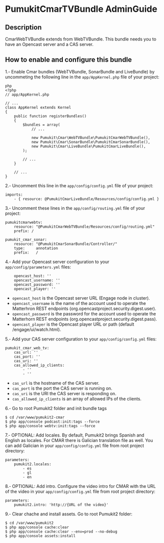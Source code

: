 PumukitCmarTVBundle AdminGuide
==============================

Description
-----------

CmarWebTVBundle extends from WebTVBundle. This bundle needs you to have an Opencast server and a CAS server.


How to enable and configure this bundle
---------------------------------------

1.- Enable Cmar bundles (WebTVBundle, SonarBundle and LiveBundle) by uncommeting the following line in the `app/AppKernel.php` file of your project:

```
php
<?php
// app/AppKernel.php

// ...
class AppKernel extends Kernel
{
    public function registerBundles()
    {
        $bundles = array(
            // ...

            new Pumukit\Cmar\WebTVBundle\PumukitCmarWebTVBundle(),
            new Pumukit\Cmar\SonarBundle\PumukitCmarSonarBundle(),
            new Pumukit\Cmar\LiveBundle\PumukitCmarLiveBundle(),
        );

        // ...
    }

    // ...
}
```

2.- Uncomment this line in the `app/config/config.yml` file of your project:

```
imports:
    - { resource: @PumukitCmarLiveBundle/Resources/config/config.yml }
```

3.- Uncomment these lines in the `app/config/routing.yml` file of your project:

```
pumukitcmarwebtv:
    resource: "@PumukitCmarWebTVBundle/Resources/config/routing.yml"
    prefix: /

pumukit_cmar_sonar:
    resource: "@PumukitCmarSonarBundle/Controller/"
    type:     annotation
    prefix:   /
```

4.- Add your Opencast server configuration to your `app/config/parameters.yml` files:

```
    opencast_host: ''
    opencast_username: ''
    opencast_password: ''
    opencast_player: ''
```

   - `opencast_host` is the Opencast server URL (Engage node in cluster).
   - `opencast_username` is the name of the account used to operate the Matterhron REST endpoints (org.opencastproject.security.digest.user).
   - `opencast_password` is the password for the account used to operate the Matterhorn REST endpoints (org.opencastproject.security.digest.pass).
   - `opencast_player` is the Opencast player URL or path (default /engage/ui/watch.html).


5.- Add your CAS server configuration to your `app/config/config.yml` files:

```
pumukit_cmar_web_tv:
    cas_url: ''
    cas_port: ''
    cas_uri: ''
    cas_allowed_ip_clients:
        - ''
        - ''
```

   - `cas_url` is the hostname of the CAS server.
   - `cas_port` is the port the CAS server is running on.
   - `cas_uri` is the URI the CAS server is responding on.
   - `cas_allowed_ip_clients` is an array of allowed IPs of the clients.


6.- Go to root Pumukit2 folder and init bundle tags

```
$ cd /var/www/pumukit2-cmar
$ php app/console podcast:init:tags --force
$ php app/console webtv:init:tags --force
```

7.- OPTIONAL: Add locales. By default, Pumukit2 brings Spanish and English as locales. For CMAR there is Galician translation file as well. You can add Galician in your `app/config/config.yml` file from root project directory:

```
parameters:
    pumukit2.locales:
        - es
        - gl
        - en
```


8.- OPTIONAL: Add intro. Configure the video intro for CMAR with the URL of the video in your `app/config/config.yml` file from root project directory:

```
parameters:
    pumukit2.intro: 'http://{URL of the video}'
```

9.- Clear chache and install assets. Go to root Pumukit2 folder:

```
$ cd /var/www/pumukit2
$ php app/console cache:clear
$ php app/console cache:clear --env=prod --no-debug
$ php app/console assets:install
```